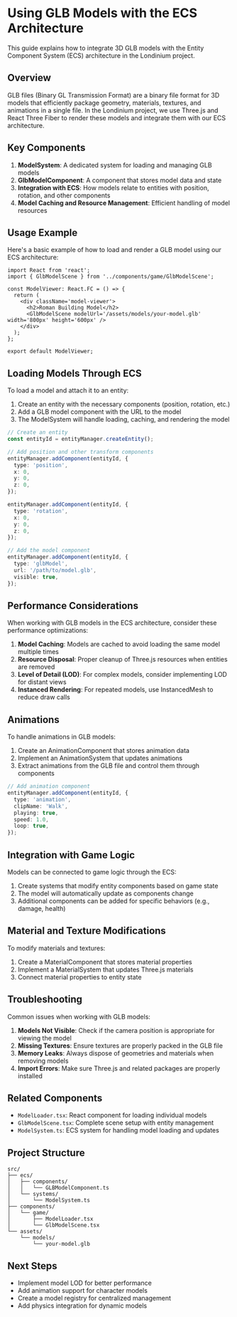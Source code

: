 # Using GLB Models with the ECS Architecture

This guide explains how to integrate 3D GLB models with the Entity Component System (ECS) architecture in the Londinium project.

## Overview

GLB files (Binary GL Transmission Format) are a binary file format for 3D models that efficiently package geometry, materials, textures, and animations in a single file. In the Londinium project, we use Three.js and React Three Fiber to render these models and integrate them with our ECS architecture.

## Key Components

1. **ModelSystem**: A dedicated system for loading and managing GLB models
2. **GlbModelComponent**: A component that stores model data and state
3. **Integration with ECS**: How models relate to entities with position, rotation, and other components
4. **Model Caching and Resource Management**: Efficient handling of model resources

## Usage Example

Here's a basic example of how to load and render a GLB model using our ECS architecture:

```tsx
import React from 'react';
import { GlbModelScene } from '../components/game/GlbModelScene';

const ModelViewer: React.FC = () => {
  return (
    <div className='model-viewer'>
      <h2>Roman Building Model</h2>
      <GlbModelScene modelUrl='/assets/models/your-model.glb' width='800px' height='600px' />
    </div>
  );
};

export default ModelViewer;
```

## Loading Models Through ECS

To load a model and attach it to an entity:

1. Create an entity with the necessary components (position, rotation, etc.)
2. Add a GLB model component with the URL to the model
3. The ModelSystem will handle loading, caching, and rendering the model

```typescript
// Create an entity
const entityId = entityManager.createEntity();

// Add position and other transform components
entityManager.addComponent(entityId, {
  type: 'position',
  x: 0,
  y: 0,
  z: 0,
});

entityManager.addComponent(entityId, {
  type: 'rotation',
  x: 0,
  y: 0,
  z: 0,
});

// Add the model component
entityManager.addComponent(entityId, {
  type: 'glbModel',
  url: '/path/to/model.glb',
  visible: true,
});
```

## Performance Considerations

When working with GLB models in the ECS architecture, consider these performance optimizations:

1. **Model Caching**: Models are cached to avoid loading the same model multiple times
2. **Resource Disposal**: Proper cleanup of Three.js resources when entities are removed
3. **Level of Detail (LOD)**: For complex models, consider implementing LOD for distant views
4. **Instanced Rendering**: For repeated models, use InstancedMesh to reduce draw calls

## Animations

To handle animations in GLB models:

1. Create an AnimationComponent that stores animation data
2. Implement an AnimationSystem that updates animations
3. Extract animations from the GLB file and control them through components

```typescript
// Add animation component
entityManager.addComponent(entityId, {
  type: 'animation',
  clipName: 'Walk',
  playing: true,
  speed: 1.0,
  loop: true,
});
```

## Integration with Game Logic

Models can be connected to game logic through the ECS:

1. Create systems that modify entity components based on game state
2. The model will automatically update as components change
3. Additional components can be added for specific behaviors (e.g., damage, health)

## Material and Texture Modifications

To modify materials and textures:

1. Create a MaterialComponent that stores material properties
2. Implement a MaterialSystem that updates Three.js materials
3. Connect material properties to entity state

## Troubleshooting

Common issues when working with GLB models:

1. **Models Not Visible**: Check if the camera position is appropriate for viewing the model
2. **Missing Textures**: Ensure textures are properly packed in the GLB file
3. **Memory Leaks**: Always dispose of geometries and materials when removing models
4. **Import Errors**: Make sure Three.js and related packages are properly installed

## Related Components

- `ModelLoader.tsx`: React component for loading individual models
- `GlbModelScene.tsx`: Complete scene setup with entity management
- `ModelSystem.ts`: ECS system for handling model loading and updates

## Project Structure

```
src/
├── ecs/
│   ├── components/
│   │   └── GLBModelComponent.ts
│   └── systems/
│       └── ModelSystem.ts
├── components/
│   └── game/
│       ├── ModelLoader.tsx
│       └── GlbModelScene.tsx
└── assets/
    └── models/
        └── your-model.glb
```

## Next Steps

- Implement model LOD for better performance
- Add animation support for character models
- Create a model registry for centralized management
- Add physics integration for dynamic models
